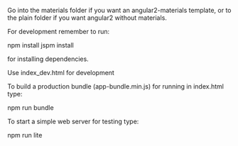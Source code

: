Go into the materials folder if you want an angular2-materials template,
or to the plain folder if you want angular2 without materials.

For development remember to run:

npm install
jspm install

for installing dependencies.

Use index_dev.html for development

To build a production bundle (app-bundle.min.js) for running in index.html type:

npm run bundle

To start a simple web server for testing type:

npm run lite
